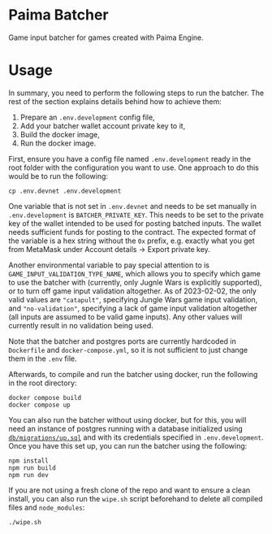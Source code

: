 # Paima Batcher

Game input batcher for games created with Paima Engine.

# Usage

In summary, you need to perform the following steps to run the batcher. The rest of the section explains details behind how to achieve them:

1. Prepare an `.env.development` config file,
2. Add your batcher wallet account private key to it,
3. Build the docker image,
4. Run the docker image.

First, ensure you have a config file named `.env.development` ready in the root folder with the configuration you want to use. One approach to do this would be to run the following:

```
cp .env.devnet .env.development
```

One variable that is not set in `.env.devnet` and needs to be set manually in `.env.development` is `BATCHER_PRIVATE_KEY`. This needs to be set to the private key of the wallet intended to be used for posting batched inputs. The wallet needs sufficient funds for posting to the contract. The expected format of the variable is a hex string without the `0x` prefix, e.g. exactly what you get from MetaMask under Account details -> Export private key.

Another environmental variable to pay special attention to is `GAME_INPUT_VALIDATION_TYPE_NAME`, which allows you to specify which game to use the batcher with (currently, only Jugnle Wars is explicitly supported), or to turn off game input validation altogether. As of 2023-02-02, the only valid values are `"catapult"`, specifying Jungle Wars game input validation, and `"no-validation"`, specifying a lack of game input validation altogether (all inputs are assumed to be valid game inputs). Any other values will currently result in no validation being used.

Note that the batcher and postgres ports are currently hardcoded in `Dockerfile` and `docker-compose.yml`, so it is not sufficient to just change them in the `.env` file.

Afterwards, to compile and run the batcher using docker, run the following in the root directory:

```
docker compose build
docker compose up
```

You can also run the batcher without using docker, but for this, you will need an instance of postgres running with a database initialized using [`db/migrations/up.sql`](db/migrations/up.sql) and with its credentials specified in `.env.development`. Once you have this set up, you can run the batcher using the following:

```
npm install
npm run build
npm run dev
```

If you are not using a fresh clone of the repo and want to ensure a clean install, you can also run the `wipe.sh` script beforehand to delete all compiled files and `node_modules`:

```
./wipe.sh
```
